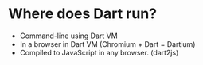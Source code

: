 # Where does Dart run?

* Command-line using Dart VM
* In a browser in Dart VM (Chromium + Dart = Dartium)
* Compiled to JavaScript in any browser. (dart2js)



